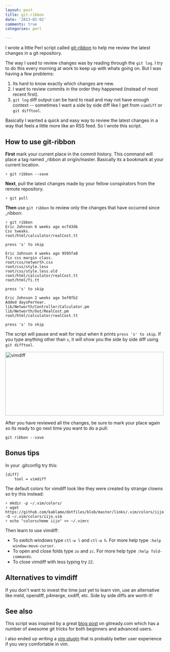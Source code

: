 ```yaml
---
layout: post
title: git-ribbon
date: '2013-02-02'
comments: true
categories: perl

---
```


I wrote a little Perl script called
[git-ribbon](https://github.com/kablamo/git-ribbon) to help me review the
latest changes in a git repository.  

The way I used to review changes was by reading through the `git log`.  I try
to do this every morning at work to keep up with whats going on.  But I was
having a few problems:

 1. Its hard to know exactly which changes are new.
 2. I want to review commits in the order they happened (instead of most recent first).
 3. `git log` diff output can be hard to read and may not have enough context
    -- sometimes I want a side by side diff like I get from `vimdiff` or `git
difftool`.

Basically I wanted a quick and easy way to review the latest changes in a way
that feels a little more like an RSS feed.  So I wrote this script.

How to use git-ribbon
-------------

**First** mark your current place in the commit history.  This command will
place a tag named \_ribbon at origin/master.  Basically its a bookmark at your
current location.

    ⚡ git ribbon --save

**Next**, pull the latest changes made by your fellow conspirators from the
remote repository.  

    ⚡ git pull

**Then** use `git ribbon` to review only the changes that have occurred since \_ribbon:

    ⚡ git ribbon
    Eric Johnson 6 weeks ago ecf43db
    Css tweaks.
    root/html/calculator/realCost.tt

    press 's' to skip 

    Eric Johnson 4 weeks ago 9595fa0
    fix css margin class.
    root/css/networth.css
    root/css/style.less
    root/css/style.less.old
    root/html/calculator/realCost.tt
    root/html/fi.tt

    press 's' to skip 

    Eric Johnson 2 weeks ago 5ef0fb2
    Added daysPerYear.
    lib/Networth/Controller/Calculator.pm
    lib/Networth/Out/RealCost.pm
    root/html/calculator/realCost.tt

    press 's' to skip 

The script will pause and wait for input when it prints `press 's' to skip`.
If you type anything other than `s`, it will show you the side by side diff
using `git difftool`.

<a href="http://farm9.staticflickr.com/8107/8457314152_7f8b3c955c_b.jpg" title="click to view large version"><img src="http://farm9.staticflickr.com/8107/8457314152_7f8b3c955c.jpg" width="500" height="201" alt="vimdiff"></a>

After you have reviewed all the changes, be sure to mark your place again so
its ready to go next time you want to do a pull:

    git ribbon --save

Bonus tips
-----------

In your .gitconfig try this:

    [diff]
        tool = vimdiff

The default colors for vimdiff look like they were created by strange clowns so
try this instead:

    ⚡ mkdir -p ~/.vim/colors/
    ⚡ wget https://github.com/kablamo/dotfiles/blob/master/links/.vim/colors/iijo.vim -O ~/.vim/colors/iijo.vim
    ⚡ echo "colorscheme iijo" >> ~/.vimrc

Then learn to use vimdiff:

 * To switch windows type `ctl-w l` and `ctl-w h`. 
   For more help type `:help window-move-cursor`.
 * To open and close folds type `zo` and `zc`. 
   For more help type `:help fold-commands`.
 * To close vimdiff with less typing try `ZZ`.  

Alternatives to vimdiff
-----------------------

If you don't want to invest the time just yet to learn vim, use an alternative like meld, opendiff,
p4merge, xxdiff, etc.  Side by side diffs are worth it!

See also
--------

This script was inspired by a great [blog
post](http://gitready.com/advanced/2011/10/21/ribbon-and-catchup-reading-new-commits.html)
on gitready.com which has a number of awesome git tricks for both beginners and
advanced users.

I also ended up writing a [vim plugin](https://github.com/kablamo/vim-ribbon)
that is probably better user experience if you very comfortable in vim.


